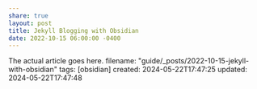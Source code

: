 ```yaml
---
share: true
layout: post
title: Jekyll Blogging with Obsidian
date: 2022-10-15 06:00:00 -0400
---
```


The actual article goes here.
filename: "guide/_posts/2022-10-15-jekyll-with-obsidian"
tags: [obsidian]
created: 2024-05-22T17:47:25
updated: 2024-05-22T17:47:48